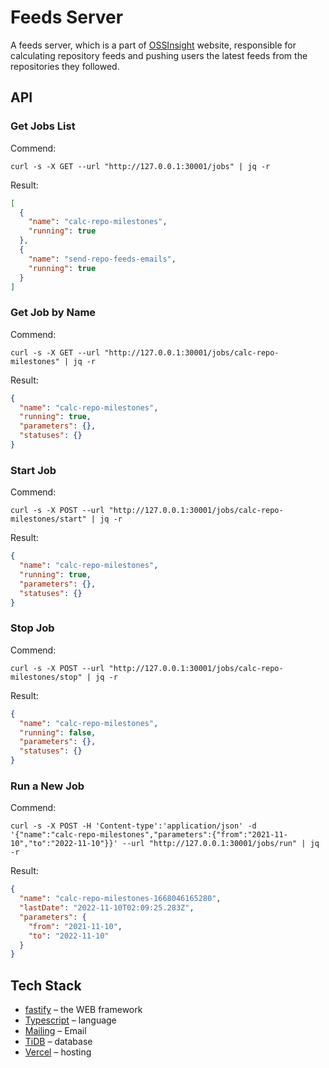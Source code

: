 # Feeds Server

A feeds server, which is a part of [OSSInsight](https://ossinsight.io) website, responsible for calculating repository feeds and pushing users the latest feeds from the repositories they followed.

## API

### Get Jobs List

Commend:

```shell
curl -s -X GET --url "http://127.0.0.1:30001/jobs" | jq -r
```

Result:

```json
[
  {
    "name": "calc-repo-milestones",
    "running": true
  },
  {
    "name": "send-repo-feeds-emails",
    "running": true
  }
]
```

### Get Job by Name

Commend:

```shell
curl -s -X GET --url "http://127.0.0.1:30001/jobs/calc-repo-milestones" | jq -r
```

Result:

```json
{
  "name": "calc-repo-milestones",
  "running": true,
  "parameters": {},
  "statuses": {}
}
```

### Start Job

Commend:

```shell
curl -s -X POST --url "http://127.0.0.1:30001/jobs/calc-repo-milestones/start" | jq -r
```

Result:

```json
{
  "name": "calc-repo-milestones",
  "running": true,
  "parameters": {},
  "statuses": {}
}
```

### Stop Job

Commend:

```shell
curl -s -X POST --url "http://127.0.0.1:30001/jobs/calc-repo-milestones/stop" | jq -r
```

Result:

```json
{
  "name": "calc-repo-milestones",
  "running": false,
  "parameters": {},
  "statuses": {}
}
```

### Run a New Job

Commend:

```shell
curl -s -X POST -H 'Content-type':'application/json' -d '{"name":"calc-repo-milestones","parameters":{"from":"2021-11-10","to":"2022-11-10"}}' --url "http://127.0.0.1:30001/jobs/run" | jq -r
```

Result:

```json
{
  "name": "calc-repo-milestones-1668046165280",
  "lastDate": "2022-11-10T02:09:25.283Z",
  "parameters": {
    "from": "2021-11-10",
    "to": "2022-11-10"
  }
}
```

## Tech Stack

- [fastify](https://github.com/fastify/fastify) – the WEB framework
- [Typescript](https://github.com/microsoft/TypeScript) – language
- [Mailing](https://github.com/sofn-xyz/mailing) – Email
- [TiDB](https://github.com/pingcap/tidb) – database
- [Vercel](https://github.com/vercel/vercel) – hosting
